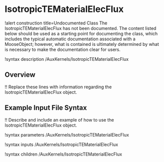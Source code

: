 # IsotropicTEMaterialElecFlux

!alert construction title=Undocumented Class
The IsotropicTEMaterialElecFlux has not been documented. The content listed below should be used as a starting point for
documenting the class, which includes the typical automatic documentation associated with a
MooseObject; however, what is contained is ultimately determined by what is necessary to make the
documentation clear for users.

!syntax description /AuxKernels/IsotropicTEMaterialElecFlux

## Overview

!! Replace these lines with information regarding the IsotropicTEMaterialElecFlux object.

## Example Input File Syntax

!! Describe and include an example of how to use the IsotropicTEMaterialElecFlux object.

!syntax parameters /AuxKernels/IsotropicTEMaterialElecFlux

!syntax inputs /AuxKernels/IsotropicTEMaterialElecFlux

!syntax children /AuxKernels/IsotropicTEMaterialElecFlux
